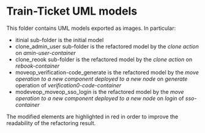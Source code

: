 # Train-Ticket UML models

This folder contains UML models exported as images. In particular:
 - itinial sub-folder is the initial model
 - clone_admin_user sub-folder is the refactored model by the *clone action* on *amin-user-container*
 - clone_reook sub-folder is the refactored model by the *clone action* on *rebook-container*
 - moveop_verification-code_generate is the refactored model by the *move operation to a new component deployed to a new node* on *generate* operation of *verification0-code-container*
 - modeveop_moveop_sso_login is the refactored model by the *move operation to a new component deployed to a new node* on *login* of *sso-container*

The modified elements are highlighted in red in order to improve the readability of the refactoring result. 
